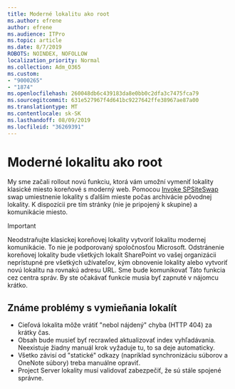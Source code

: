 ```yaml
---
title: Moderné lokalitu ako root
ms.author: efrene
author: efrene
ms.audience: ITPro
ms.topic: article
ms.date: 8/7/2019
ROBOTS: NOINDEX, NOFOLLOW
localization_priority: Normal
ms.collection: Adm_O365
ms.custom:
- "9000265"
- "1874"
ms.openlocfilehash: 260048db6c439183da8e0bb0c2dfa3c7475fca79
ms.sourcegitcommit: 631e527967f4d641bc9227642ffe38967ae87a00
ms.translationtype: MT
ms.contentlocale: sk-SK
ms.lasthandoff: 08/09/2019
ms.locfileid: "36269391"
---
```

# <a name="modern-site-as-root-site"></a>Moderné lokalitu ako root

My sme začali rollout novú funkciu, ktorá vám umožní vymeniť lokality klasické miesto koreňové s moderný web. Pomocou [Invoke SPSiteSwap](https://docs.microsoft.com/powershell/module/sharepoint-online/invoke-spositeswap?view=sharepoint-ps) swap umiestnenie lokality s ďalším mieste počas archivácie pôvodnej lokality. K dispozícii pre tím stránky (nie je pripojený k skupine) a komunikácie miesto. 

>[!Important]
> Neodstraňujte klasickej koreňovej lokality vytvoriť lokalitu modernej komunikácie. To nie je podporovaný spoločnosťou Microsoft. Odstránenie koreňovej lokality bude všetkých lokalít SharePoint vo vašej organizácii neprístupné pre všetkých užívateľov, kým obnovenie lokality alebo vytvoriť novú lokalitu na rovnakú adresu URL. Sme bude komunikovať Táto funkcia cez centra správ. By ste očakávať funkcie musia byť zapnuté v nájomcu krátko.

## <a name="known-issues-with-swapping-sites"></a>Známe problémy s vymieňania lokalít
- Cieľová lokalita môže vrátiť "nebol nájdený" chyba (HTTP 404) za krátky čas.
- Obsah bude musieť byť recrawled aktualizovať index vyhľadávania. Neexistuje žiadny manuál krok vyžaduje tu, to sa deje automaticky.
- Všetko závisí od "statické" odkazy (napríklad synchronizáciu súborov a OneNote súbory) treba manuálne opraviť.
- Project Server lokality musí validovať zabezpečiť, že sú stále spojené správne. 
